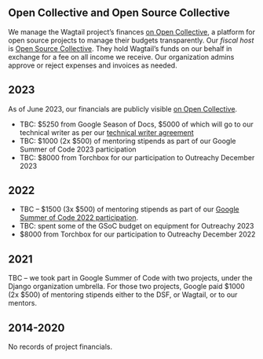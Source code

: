 ## Open Collective and Open Source Collective

We manage the Wagtail project’s finances [on Open Collective](https://opencollective.com/wagtail), a platform for open source projects to manage their budgets transparently. Our _fiscal host_ is [Open Source Collective](https://docs.oscollective.org/). They hold Wagtail’s funds on our behalf in exchange for a fee on all income we receive. Our organization admins approve or reject expenses and invoices as needed.

## 2023

As of June 2023, our financials are publicly visible [on Open Collective](https://opencollective.com/wagtail).

- TBC: $5250 from Google Season of Docs, $5000 of which will go to our technical writer as per our [technical writer agreement](https://docs.google.com/document/d/1rGfjIg21totfH13UdOg4TdWt-KHEE3pvvSdyo7O4BZc/edit)
- TBC: $1000 (2x $500) of mentoring stipends as part of our Google Summer of Code 2023 participation
- TBC: $8000 from Torchbox for our participation to Outreachy December 2023

## 2022

- TBC – $1500 (3x $500) of mentoring stipends as part of our [Google Summer of Code 2022 participation](https://wagtail.org/blog/wagtail-cms-projects-for-google-summer-of-code-2022/).
- TBC: spent some of the GSoC budget on equipment for Outreachy 2023
- $8000 from Torchbox for our participation to Outreachy December 2022

## 2021

TBC – we took part in Google Summer of Code with two projects, under the Django organization umbrella. For those two projects, Google paid $1000 (2x $500) of mentoring stipends either to the DSF, or Wagtail, or to our mentors.

## 2014-2020

No records of project financials.